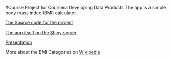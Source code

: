 #Course Project for Coursera Developing Data Products
The app is a simple body mass index (BMI) calculator.

[The Source code for the project](https://github.com/NikolasEnt/Coursera-Developing-Data-Products)

[The app itself on the Shiny server](https://nikolasent.shinyapps.io/bmi1/)

[Presentation](http://rpubs.com/nikolasent/bmi1)

More about the BMI Categories on [Wikipedia](https://en.wikipedia.org/wiki/Body_mass_index#Categories)
